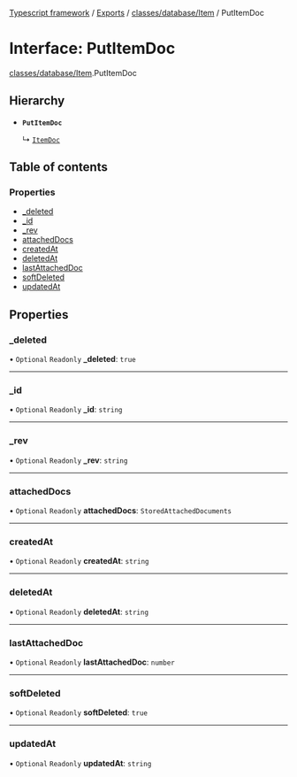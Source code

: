 [Typescript framework](../index.md) / [Exports](../modules.md) / [classes/database/Item](../modules/classes_database_Item.md) / PutItemDoc

# Interface: PutItemDoc

[classes/database/Item](../modules/classes_database_Item.md).PutItemDoc

## Hierarchy

- **`PutItemDoc`**

  ↳ [`ItemDoc`](classes_database_Item.ItemDoc.md)

## Table of contents

### Properties

- [\_deleted](classes_database_Item.PutItemDoc.md#_deleted)
- [\_id](classes_database_Item.PutItemDoc.md#_id)
- [\_rev](classes_database_Item.PutItemDoc.md#_rev)
- [attachedDocs](classes_database_Item.PutItemDoc.md#attacheddocs)
- [createdAt](classes_database_Item.PutItemDoc.md#createdat)
- [deletedAt](classes_database_Item.PutItemDoc.md#deletedat)
- [lastAttachedDoc](classes_database_Item.PutItemDoc.md#lastattacheddoc)
- [softDeleted](classes_database_Item.PutItemDoc.md#softdeleted)
- [updatedAt](classes_database_Item.PutItemDoc.md#updatedat)

## Properties

### \_deleted

• `Optional` `Readonly` **\_deleted**: ``true``

___

### \_id

• `Optional` `Readonly` **\_id**: `string`

___

### \_rev

• `Optional` `Readonly` **\_rev**: `string`

___

### attachedDocs

• `Optional` `Readonly` **attachedDocs**: `StoredAttachedDocuments`

___

### createdAt

• `Optional` `Readonly` **createdAt**: `string`

___

### deletedAt

• `Optional` `Readonly` **deletedAt**: `string`

___

### lastAttachedDoc

• `Optional` `Readonly` **lastAttachedDoc**: `number`

___

### softDeleted

• `Optional` `Readonly` **softDeleted**: ``true``

___

### updatedAt

• `Optional` `Readonly` **updatedAt**: `string`
